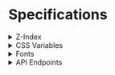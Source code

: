 # Specifications

<details>
<summary>Z-Index</summary>
<div>

| Z-Index | Entity | Path |
| --: | --- | --- |
| 255 | modal | `modal.scss>.modal` |
| 254 | modal bg | `layout.scss>.modal-bg` |
| 253 | header, header2 | `header.scss>header`, `header.scss>#header2` |
| 252 | header bg | `header.scss>#header-bg` |
| -1 | bg | `layout.scss>main::before` |

---

</div>
</details>

<details>
<summary>CSS Variables</summary>
<div>

| Name | Description | Usable area |
| --: | --- | --- |
| `--vh001` | viewport height * 0.01 (realtime update) | all |
| `--max-vh001` | viewport max height ever * 0.01 (realtime update) | all |

---

</div>
</details>

<details>
<summary>Fonts</summary>
<div>

Default font is `Zen Kaku Gothic New`.  
Default font weight is `400`.

- [Zen Kaku Gothic New](#zen-kaku-gothic-new)
- [Poppins](#poppins)
- [Josefin Sans](#josefin-sans)

---

## `Zen Kaku Gothic New`

<!-- - Light: `300`
- Medium: `500` -->
- Regular: `400`
- Black: `900`
<!-- - Bold: `700` -->

**Do not use**: `100`, `200`, `300`, `500`, `600`, `700`, `800`, `normal`, `bold`, `lighter`, `bolder`

---

## `Poppins`

<!-- - Thin: `100`
- Thin Italic: `100` + `italic`
- ExtraLight: `200`
- ExtraLight Italic: `200` + `italic`
- Light: `300`
- Light Italic: `300` + `italic`
- Regular: `400`
- Regular Italic: `400` + `italic` -->
- Medium: `500`
<!-- - Medium Italic: `500` + `italic`
- SemiBold: `600`
- SemiBold Italic: `600` + `italic`
- Bold: `700`
- Bold Italic: `700` + `italic`
- ExtraBold: `800`
- ExtraBold Italic: `800` + `italic`
- Black: `900`
- Black Italic: `900` + `italic` -->

**Must specify the `font-weight` to `500`**.  
**We can use only uppercase letters of [`HEADER_ITEMS`](/src/lib/scripts/data/HEADER_ITEMS.ts) constant.**

---

## `Josefin Sans`

<!-- - Thin: `100`
- Thin Italic: `100` + `italic`
- ExtraLight: `200`
- ExtraLight Italic: `200` + `italic`
- Light: `300`
- Light Italic: `300` + `italic`
- Regular: `400`
- Regular Italic: `400` + `italic`
- Medium: `500`
- Medium Italic: `500` + `italic`
- SemiBold: `600`
- SemiBold Italic: `600` + `italic` -->
- Bold: `700`
<!-- - Bold Italic: `700` + `italic` -->

**Must specify the `font-weight` to `700`**.  
**We can use only uppercase letters of [`HEADER_ITEMS`](/src/lib/scripts/data/HEADER_ITEMS.ts) constant.**

---

</div>
</details>

<details>
<summary>API Endpoints</summary>
<div>

- [Articles](#articles---get-apiarticles) (`/api/articles`)
- [Article Thumbnail Image Formats](#article-thumbnail-image-formats---get-apiarticlesthumbnail-imgs) (`/api/articles/thumbnail-imgs`)

## Articles - `GET /api/articles`

Returns a list of the news articles.

### Response Body

`ArticleMetadata[]` ([`src/lib/scripts/types.ts`](/src/lib/scripts/types.ts))

- `[]` (`object[]`) - The list of articles.
	- `redirect` (`string?`) - The article ID to redirect to.
	- `published` (`boolean`) - Whether the article is published.
	- `indexed` (`boolean`) - Whether the article is indexed.
	- `title` (`string`) - The title of the article.
	- `slug` (`string?`) - The slug of the article. Its type is an optional string but it always exists.

#### Example

```json
[
    {
        "published": true,
        "indexed": true,
        "title": "1名のメンバーが脱退",
        "slug": "20230220"
    },
    {
        "published": true,
        "indexed": true,
        "title": "計5名のメンバーが新たに加入",
        "slug": "2023012102"
    },
    {
        "published": true,
        "indexed": true,
        "title": "Sarf Esports リブランディングのお知らせ",
        "slug": "20230121"
    }
]
```

---

## Article Thumbnail Image Formats - `GET /api/articles/thumbnail-imgs`

Returns a list of the articles that have their thumbnail images with the image file formats.

### Response Body

`ArticleThumbnailImgFmts` ([`src/lib/scripts/types.ts`](/src/lib/scripts/types.ts))

- `{}` (`object`) - The list of the articles that have their thumbnail images with the image file formats.
	- `[slug]` (`string`) - The thumbnail image file format for the article identified by this slug.

#### Example

```json
{
    "20230825": "jpg",
    "20240819": "webp",
    "2023031502": "png"
}
```

---

</div>
</details>
